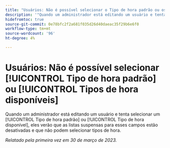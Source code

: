 ```yaml
---
title: "Usuários: Não é possível selecionar o Tipo de hora padrão ou os Tipos de hora disponíveis"
description: '"Quando um administrador está editando um usuário e tenta selecionar um Tipo de hora padrão ou Tipo de hora disponível, ele vê que os menus suspensos desses campos estão desativados e os tipos de hora não podem ser selecionados. “'
hidefromtoc: true
source-git-commit: 0e78bfc2f2a681f035d26d40daeac35f29b6e6f0
workflow-type: tm+mt
source-wordcount: '96'
ht-degree: 4%

---
```



# Usuários: Não é possível selecionar [!UICONTROL Tipo de hora padrão] ou [!UICONTROL Tipos de hora disponíveis]

Quando um administrador está editando um usuário e tenta selecionar um [!UICONTROL Tipo de hora padrão] ou [!UICONTROL Tipo de hora disponível], eles verão que as listas suspensas para esses campos estão desativadas e que não podem selecionar tipos de hora.

_Relatado pela primeira vez em 30 de março de 2023._

